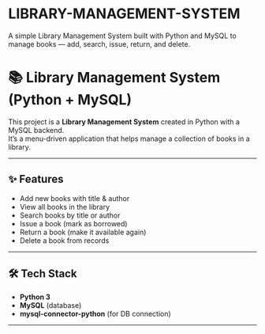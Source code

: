 # LIBRARY-MANAGEMENT-SYSTEM
A simple Library Management System built with Python and MySQL to manage books — add, search, issue, return, and delete.



# 📚 Library Management System (Python + MySQL)

This project is a **Library Management System** created in Python with a MySQL backend.  
It’s a menu-driven application that helps manage a collection of books in a library.

---

## ✨ Features
- Add new books with title & author  
- View all books in the library  
- Search books by title or author  
- Issue a book (mark as borrowed)  
- Return a book (make it available again)  
- Delete a book from records  

---

## 🛠️ Tech Stack
- **Python 3**
- **MySQL** (database)
- **mysql-connector-python** (for DB connection)

---
